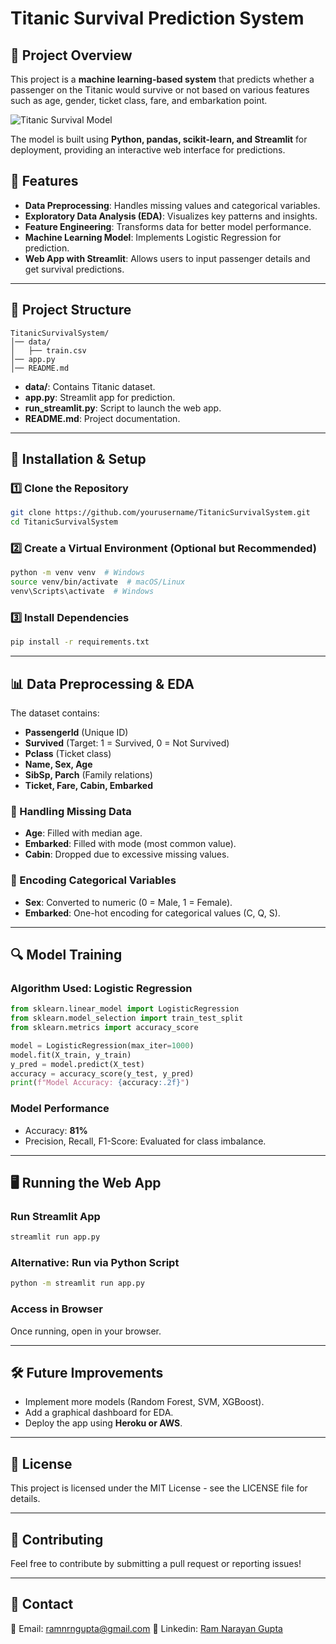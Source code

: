 # Titanic Survival Prediction System

## 📌 Project Overview
This project is a **machine learning-based system** that predicts whether a passenger on the Titanic would survive or not based on various features such as age, gender, ticket class, fare, and embarkation point.

![Titanic Survival Model](Titanic-who-is-to-blame-for-the-ship-sinking.avif)

The model is built using **Python, pandas, scikit-learn, and Streamlit** for deployment, providing an interactive web interface for predictions.

## 🚀 Features
- **Data Preprocessing**: Handles missing values and categorical variables.
- **Exploratory Data Analysis (EDA)**: Visualizes key patterns and insights.
- **Feature Engineering**: Transforms data for better model performance.
- **Machine Learning Model**: Implements Logistic Regression for prediction.
- **Web App with Streamlit**: Allows users to input passenger details and get survival predictions.

---

## 📂 Project Structure
```
TitanicSurvivalSystem/
│── data/
│   ├── train.csv
│── app.py
│── README.md
```
- **data/**: Contains Titanic dataset.
- **app.py**: Streamlit app for prediction.
- **run_streamlit.py**: Script to launch the web app.
- **README.md**: Project documentation.
---

## 🔧 Installation & Setup
### 1️⃣ Clone the Repository
```bash
git clone https://github.com/yourusername/TitanicSurvivalSystem.git
cd TitanicSurvivalSystem
```

### 2️⃣ Create a Virtual Environment (Optional but Recommended)
```bash
python -m venv venv  # Windows
source venv/bin/activate  # macOS/Linux
venv\Scripts\activate  # Windows
```

### 3️⃣ Install Dependencies
```bash
pip install -r requirements.txt
```

---

## 📊 Data Preprocessing & EDA
The dataset contains:
- **PassengerId** (Unique ID)
- **Survived** (Target: 1 = Survived, 0 = Not Survived)
- **Pclass** (Ticket class)
- **Name, Sex, Age**
- **SibSp, Parch** (Family relations)
- **Ticket, Fare, Cabin, Embarked**

### 🔹 Handling Missing Data
- **Age**: Filled with median age.
- **Embarked**: Filled with mode (most common value).
- **Cabin**: Dropped due to excessive missing values.

### 🔹 Encoding Categorical Variables
- **Sex**: Converted to numeric (0 = Male, 1 = Female).
- **Embarked**: One-hot encoding for categorical values (C, Q, S).

---

## 🔍 Model Training
### **Algorithm Used**: Logistic Regression
```python
from sklearn.linear_model import LogisticRegression
from sklearn.model_selection import train_test_split
from sklearn.metrics import accuracy_score

model = LogisticRegression(max_iter=1000)
model.fit(X_train, y_train)
y_pred = model.predict(X_test)
accuracy = accuracy_score(y_test, y_pred)
print(f"Model Accuracy: {accuracy:.2f}")
```
### **Model Performance**
- Accuracy: **81%**
- Precision, Recall, F1-Score: Evaluated for class imbalance.

---

## 🖥️ Running the Web App
### **Run Streamlit App**
```bash
streamlit run app.py
```
### **Alternative: Run via Python Script**
```bash
python -m streamlit run app.py
```
### **Access in Browser**
Once running, open in your browser.

---

## 🛠️ Future Improvements
- Implement more models (Random Forest, SVM, XGBoost).
- Add a graphical dashboard for EDA.
- Deploy the app using **Heroku or AWS**.

---

## 📜 License
This project is licensed under the MIT License - see the LICENSE file for details.

---

## 🤝 Contributing
Feel free to contribute by submitting a pull request or reporting issues!

---

## 📩 Contact
📧 Email: [ramnrngupta@gmail.com](mailto:ramnrngupta@gmail.com)
📌 Linkedin: [Ram Narayan Gupta](https://linkedin.com/in/ram-narayan-gupta)

